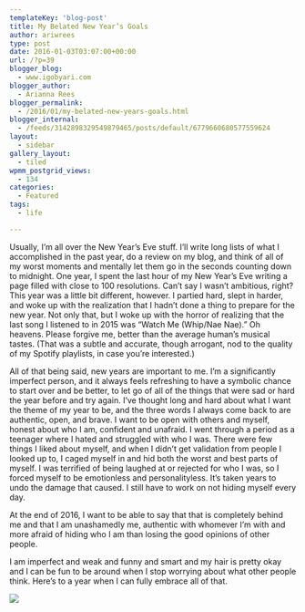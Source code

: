 ```yaml
---
templateKey: 'blog-post'
title: My Belated New Year’s Goals
author: ariwrees
type: post
date: 2016-01-03T03:07:00+00:00
url: /?p=39
blogger_blog:
  - www.igobyari.com
blogger_author:
  - Arianna Rees
blogger_permalink:
  - /2016/01/my-belated-new-years-goals.html
blogger_internal:
  - /feeds/3142898329549879465/posts/default/6779660680577559624
layout:
  - sidebar
gallery_layout:
  - tiled
wpmm_postgrid_views:
  - 134
categories:
  - Featured
tags:
  - life

---
```

Usually, I’m all over the New Year’s Eve stuff. I’ll write long lists of what I accomplished in the past year, do a review on my blog, and think of all of my worst moments and mentally let them go in the seconds counting down to midnight. One year, I spent the last hour of my New Year’s Eve writing a page filled with close to 100 resolutions. Can’t say I wasn’t ambitious, right? This year was a little bit different, however. I partied hard, slept in harder, and woke up with the realization that I hadn’t done a thing to prepare for the new year. Not only that, but I woke up with the horror of realizing that the last song I listened to in 2015 was “Watch Me (Whip/Nae Nae).” Oh heavens. Please forgive me, better than the average human’s musical tastes. (That was a subtle and accurate, though arrogant, nod to the quality of my Spotify playlists, in case you’re interested.)

All of that being said, new years are important to me. I’m a significantly imperfect person, and it always feels refreshing to have a symbolic chance to start over and be better, to let go of all of the things that were sad or hard the year before and try again. I’ve thought long and hard about what I want the theme of my year to be, and the three words I always come back to are authentic, open, and brave. I want to be open with others and myself, honest about who I am, confident and unafraid. I went through a period as a teenager where I hated and struggled with who I was. There were few things I liked about myself, and when I didn’t get validation from people I looked up to, I caged myself in and hid both the worst and best parts of myself. I was terrified of being laughed at or rejected for who I was, so I forced myself to be emotionless and personalityless. It’s taken years to undo the damage that caused. I still have to work on not hiding myself every day.

At the end of 2016, I want to be able to say that that is completely behind me and that I am unashamedly me, authentic with whomever I’m with and more afraid of hiding who I am than losing the good opinions of other people.

I am imperfect and weak and funny and smart and my hair is pretty okay and I can be fun to be around when I stop worrying about what other people think. Here’s to a year when I can fully embrace all of that.

[![](https://www.igobyari.com/wp-content/uploads/2016/01/arinomakeblackandwhite.jpg)](https://www.igobyari.com/wp-content/uploads/2016/01/arinomakeblackandwhite-1.jpg)